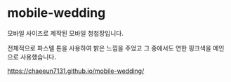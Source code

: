 # mobile-wedding

모바일 사이즈로 제작된 모바일 청첩장입니다.

전체적으로 파스텔 톤을 사용하여 밝은 느낌을 주었고 그 중에서도 연한 핑크색을 메인으로 사용했습니다.

https://chaeeun7131.github.io/mobile-wedding/
